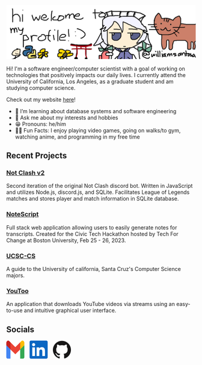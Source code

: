 ![My Profile Banner](Media/Banner.png "i drew this using my mouse LOL 💀💀💀")

Hi! I'm a software engineer/computer scientist with a goal of working on technologies that positively impacts our daily lives. I currently attend the University of California, Los Angeles, as a graduate student and am studying computer science.

Check out my website [here](https://williamsantosa.github.io/website-hugo/)!

- 🌱 I’m learning about database systems and software engineering
- 💬 Ask me about my interests and hobbies
- 😁 Pronouns: he/him
- 🏋️‍♂️ Fun Facts: I enjoy playing video games, going on walks/to gym, watching anime, and programming in my free time

## Recent Projects

### [Not Clash v2](https://github.com/williamsantosa/Not-Clash-v2)

Second iteration of the original Not Clash discord bot. Written in JavaScript and utilizes Node.js, discord.js, and SQLite. Facilitates League of Legends matches and stores player and match information in SQLite database.

### [NoteScript](https://github.com/williamsantosa/TFC-Boston-Hackathon-2023)

Full stack web application allowing users to easily generate notes for transcripts. Created for the Civic Tech Hackathon hosted by Tech For Change at Boston University, Feb 25 - 26, 2023.

### [UCSC-CS](https://github.com/williamsantosa/ucsc-cs)

A guide to the University of california, Santa Cruz's Computer Science majors.

### [YouToo](https://github.com/williamsantosa/YouToo)

An application that downloads YouTube videos via streams using an easy-to-use and intuitive graphical user interface.

## Socials

<a href="mailto:williamwsantosa@gmail.com" style="margin-right:10px;"><img alt="Gmail" title="Gmail" height="48" width="48" src="Media/gmail.svg"></a>
<a href="https://www.linkedin.com/in/williamsantosa/"><img alt="LinkedIn" title="LinkedIn" height="48" width="48" src="Media/linkedin.svg"></a>
<a href="https://github.com/williamsantosa" style="margin-left:10px;"><img alt="GitHub" title="GitHub" height="48" width="48" src="Media/github.svg"></a>